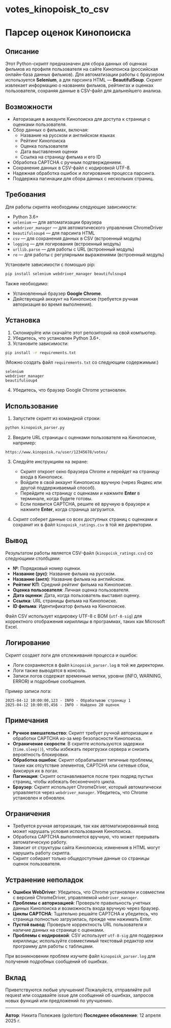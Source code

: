 # votes_kinopoisk_to_csv
# Парсер оценок Кинопоиска

## Описание

Этот Python-скрипт предназначен для сбора данных об оценках фильмов из профиля пользователя на сайте Кинопоиска (российская онлайн-база данных фильмов). Для автоматизации работы с браузером используется **Selenium**, а для парсинга HTML — **BeautifulSoup**. Скрипт извлекает информацию о названиях фильмов, рейтингах и оценках пользователя, сохраняя данные в CSV-файл для дальнейшего анализа.

## Возможности

- Авторизация в аккаунте Кинопоиска для доступа к странице с оценками пользователя.
- Сбор данных о фильмах, включая:
  - Название на русском и английском языках
  - Рейтинг Кинопоиска
  - Оценка пользователя
  - Дата выставления оценки
  - Ссылка на страницу фильма и его ID
- Обработка CAPTCHA с ручным подтверждением.
- Сохранение данных в CSV-файл с кодировкой UTF-8.
- Надежная обработка ошибок и логирование процесса парсинга.
- Поддержка пагинации для сбора данных с нескольких страниц.

## Требования

Для работы скрипта необходимы следующие зависимости:

- Python 3.6+
- `selenium` — для автоматизации браузера
- `webdriver_manager` — для автоматического управления ChromeDriver
- `beautifulsoup4` — для парсинга HTML
- `csv` — для сохранения данных в CSV (встроенный модуль)
- `logging` — для логирования (встроенный модуль)
- `urllib.parse` — для работы с URL (встроенный модуль)
- `re` — для работы с регулярными выражениями (встроенный модуль)

Установите зависимости с помощью pip:

```bash
pip install selenium webdriver_manager beautifulsoup4
```

Также необходимо:

- Установленный браузер **Google Chrome**.
- Действующий аккаунт на Кинопоиске (требуется ручная авторизация во время выполнения).

## Установка

1. Склонируйте или скачайте этот репозиторий на свой компьютер.
2. Убедитесь, что установлен Python 3.6+.
3. Установите зависимости:

```bash
pip install -r requirements.txt
```

(Можно создать файл `requirements.txt` со следующим содержимым:)

```
selenium
webdriver_manager
beautifulsoup4
```

4. Убедитесь, что браузер Google Chrome установлен.

## Использование

1. Запустите скрипт из командной строки:

```bash
python kinopoisk_parser.py
```

2. Введите URL страницы с оценками пользователя на Кинопоиске, например:

```
https://www.kinopoisk.ru/user/12345678/votes/
```

3. Следуйте инструкциям на экране:
   - Скрипт откроет окно браузера Chrome и перейдет на страницу входа в Кинопоиск.
   - Войдите в свой аккаунт Кинопоиска вручную (через Яндекс или другой поддерживаемый способ).
   - Перейдите на страницу с оценками и нажмите **Enter** в терминале, когда будете готовы.
   - Если появится CAPTCHA, решите её вручную в браузере и нажмите **Enter**, когда страница загрузится.

4. Скрипт соберет данные со всех доступных страниц с оценками и сохранит их в файл `kinopoisk_ratings.csv` в той же директории.

## Вывод

Результатом работы является CSV-файл (`kinopoisk_ratings.csv`) со следующими столбцами:

- **№**: Порядковый номер оценки.
- **Название (рус)**: Название фильма на русском.
- **Название (англ)**: Название фильма на английском.
- **Рейтинг КП**: Средний рейтинг фильма на Кинопоиске.
- **Оценка пользователя**: Личная оценка пользователя.
- **Дата оценки**: Дата, когда пользователь выставил оценку.
- **Ссылка**: URL страницы фильма на Кинопоиске.
- **ID фильма**: Идентификатор фильма на Кинопоиске.

Файл CSV использует кодировку UTF-8 с BOM (`utf-8-sig`) для корректного отображения кириллицы в программах, таких как Microsoft Excel.

## Логирование

Скрипт создает логи для отслеживания процесса и ошибок:

- Логи сохраняются в файл `kinopoisk_parser.log` в той же директории.
- Логи также выводятся в консоль.
- Записи логов содержат временные метки, уровни (INFO, WARNING, ERROR) и подробные сообщения.

Пример записи лога:

```
2025-04-12 10:00:00,123 - INFO - Обрабатываю страницу 1
2025-04-12 10:00:05,456 - INFO - Найдено 20 оценок
```

## Примечания

- **Ручное вмешательство**: Скрипт требует ручной авторизации и обработки CAPTCHA из-за мер безопасности Кинопоиска.
- **Ограничение скорости**: В скрипте используются задержки (`time.sleep()`), чтобы избежать перегрузки сервера и снизить вероятность блокировки.
- **Обработка ошибок**: Скрипт обрабатывает типичные проблемы, такие как отсутствие элементов, CAPTCHA или сетевые сбои, фиксируя их в логах.
- **Пагинация**: Скрипт останавливается после трех подряд пустых страниц, чтобы избежать бесконечного цикла.
- **Браузер**: Скрипт использует ChromeDriver, который автоматически управляется через `webdriver_manager`. Убедитесь, что Chrome установлен и обновлен.

## Ограничения

- Требуется ручная авторизация, так как автоматизированный вход может нарушать условия использования Кинопоиска.
- Обработка CAPTCHA выполняется вручную, что может прерывать автоматическую работу.
- Зависит от структуры сайта Кинопоиска; изменения в HTML могут нарушить работу скрипта.
- Скрипт собирает только общедоступные данные со страницы оценок пользователя.

## Устранение неполадок

- **Ошибки WebDriver**: Убедитесь, что Chrome установлен и совместим с версией ChromeDriver, управляемой `webdriver_manager`.
- **Проблемы с авторизацией**: Проверьте правильность учетных данных Кинопоиска и возможность входа вручную через браузер.
- **Циклы CAPTCHA**: Тщательно решайте CAPTCHA и убедитесь, что страница полностью загрузилась, прежде чем нажимать Enter.
- **Пустой вывод**: Проверьте корректность URL пользователя и наличие данных на странице с оценками.
- **Проблемы с кодировкой**: CSV использует `utf-8-sig` для поддержки кириллицы; используйте совместимый текстовый редактор или программу для работы с таблицами.

При возникновении проблем изучите файл `kinopoisk_parser.log` для получения подробных сообщений об ошибках.

## Вклад

Приветствуются любые улучшения! Пожалуйста, отправляйте pull request или создавайте issue для сообщений об ошибках, запросов новых функций или предложений по улучшению.

---

**Автор**: Никита Полежаев (golerton) 
**Последнее обновление**: 12 апреля 2025 г.
